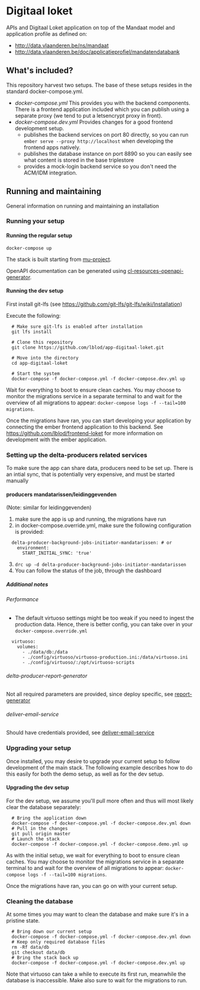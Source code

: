 # Digitaal loket

APIs and Digitaal Loket application on top of the Mandaat model and application profile as defined on:
* http://data.vlaanderen.be/ns/mandaat
* http://data.vlaanderen.be/doc/applicatieprofiel/mandatendatabank

## What's included?

This repository harvest two setups.  The base of these setups resides in the standard docker-compose.yml.

* *docker-compose.yml* This provides you with the backend components.  There is a frontend application included which you can publish using a separate proxy (we tend to put a letsencrypt proxy in front).
* *docker-compose.dev.yml* Provides changes for a good frontend development setup.
  - publishes the backend services on port 80 directly, so you can run `ember serve --proxy http://localhost` when developing the frontend apps natively.
  - publishes the database instance on port 8890 so you can easily see what content is stored in the base triplestore
  - provides a mock-login backend service so you don't need the ACM/IDM integration.

## Running and maintaining

  General information on running and maintaining an installation

### Running your setup

#### Running the regular setup

  ```
  docker-compose up
  ```

  The stack is built starting from [mu-project](https://github.com/mu-semtech/mu-project).

  OpenAPI documentation can be generated using [cl-resources-openapi-generator](https://github.com/mu-semtech/cl-resources-openapi-generator).

#### Running the dev setup

  First install git-lfs (see <https://github.com/git-lfs/git-lfs/wiki/Installation>)

  Execute the following:

      # Make sure git-lfs is enabled after installation
      git lfs install

      # Clone this repository
      git clone https://github.com/lblod/app-digitaal-loket.git

      # Move into the directory
      cd app-digitaal-loket

      # Start the system
      docker-compose -f docker-compose.yml -f docker-compose.dev.yml up

  Wait for everything to boot to ensure clean caches.  You may choose to monitor the migrations service in a separate terminal to and wait for the overview of all migrations to appear: `docker-compose logs -f --tail=100 migrations`.

  Once the migrations have ran, you can start developing your application by connecting the ember frontend application to this backend.  See <https://github.com/lblod/frontend-loket> for more information on development with the ember application.

### Setting up the delta-producers related services

To make sure the app can share data, producers need to be set up. There is an intial sync, that is potentially very expensive, and must be started manually

#### producers mandatarissen/leidinggevenden

(Note: similar for leidinggevenden)

1. make sure the app is up and running, the migrations have run
2. in docker-compose.override.yml, make sure the following configuration is provided:
```
  delta-producer-background-jobs-initiator-mandatarissen: # or
    environment:
      START_INITIAL_SYNC: 'true'
```
3. `drc up -d delta-producer-background-jobs-initiator-mandatarissen`
4. You can follow the status of the job, through the dashboard

##### Additional notes

###### Performance
- The default virtuoso settings might be too weak if you need to ingest the production data. Hence, there is better config, you can take over in your `docker-compose.override.yml`
```
  virtuoso:
    volumes:
      - ./data/db:/data
      - ./config/virtuoso/virtuoso-production.ini:/data/virtuoso.ini
      - ./config/virtuoso/:/opt/virtuoso-scripts
```
###### delta-producer-report-generator
Not all required parameters are provided, since deploy specific, see [report-generator](https://github.com/lblod/delta-producer-report-generator)
###### deliver-email-service
Should have credentials provided, see [deliver-email-service](https://github.com/redpencilio/deliver-email-service)

### Upgrading your setup

  Once installed, you may desire to upgrade your current setup to follow development of the main stack.  The following example describes how to do this easily for both the demo setup, as well as for the dev setup.

#### Upgrading the dev setup

  For the dev setup, we assume you'll pull more often and thus will most likely clear the database separately:

      # Bring the application down
      docker-compose -f docker-compose.yml -f docker-compose.dev.yml down
      # Pull in the changes
      git pull origin master
      # Launch the stack
      docker-compose -f docker-compose.yml -f docker-compose.demo.yml up

  As with the initial setup, we wait for everything to boot to ensure clean caches.  You may choose to monitor the migrations service in a separate terminal to and wait for the overview of all migrations to appear: `docker-compose logs -f --tail=100 migrations`.

  Once the migrations have ran, you can go on with your current setup.

### Cleaning the database

  At some times you may want to clean the database and make sure it's in a pristine state.

      # Bring down our current setup
      docker-compose -f docker-compose.yml -f docker-compose.dev.yml down
      # Keep only required database files
      rm -Rf data/db
      git checkout data/db
      # Bring the stack back up
      docker-compose -f docker-compose.yml -f docker-compose.dev.yml up

  Note that virtuoso can take a while to execute its first run, meanwhile the database is inaccessible. Make also sure to wait for the migrations to run.
